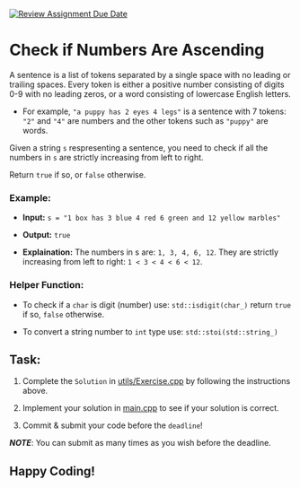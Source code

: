 [![Review Assignment Due Date](https://classroom.github.com/assets/deadline-readme-button-22041afd0340ce965d47ae6ef1cefeee28c7c493a6346c4f15d667ab976d596c.svg)](https://classroom.github.com/a/gbehsFOI)
# Check if Numbers Are Ascending
A sentence is a list of tokens separated by a single space with no leading or trailing spaces. Every token is either a positive number consisting of digits 0-9 with no leading zeros, or a word consisting of lowercase English letters.

- For example, `"a puppy has 2 eyes 4 legs"` is a sentence with 7 tokens: `"2"` and `"4"` are numbers and the other tokens such as `"puppy"` are words.

Given a string `s` respresenting a sentence, you need to check if all the numbers in `s` are strictly increasing from left to right.

Return `true` if so, or `false` otherwise.

### Example:
- **Input:**  `s = "1 box has 3 blue 4 red 6 green and 12 yellow marbles"`

- **Output:** `true`
- **Explaination:** The numbers in s are: `1, 3, 4, 6, 12`. They are strictly increasing from left to right: `1 < 3 < 4 < 6 < 12`.

### Helper Function:
- To check if a `char` is digit (number) use: `std::isdigit(char_)` return `true` if so, `false` otherwise.

- To convert a string number to `int` type use: `std::stoi(std::string_)`

## Task:
1. Complete the `Solution` in [utils/Exercise.cpp](utils/Exercise.hpp) by following the instructions above.

2. Implement your solution in [main.cpp](main.cpp) to see if your solution is correct.

3. Commit & submit your code before the `deadline`!

***NOTE***: You can submit as many times as you wish before the deadline.

## Happy Coding!